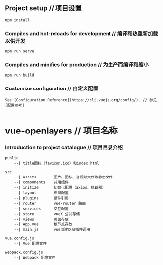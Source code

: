## Project setup // 项目设置
```
npm install
```
### Compiles and hot-reloads for development // 编译和热重新加载以供开发
```
npm run serve
```
### Compiles and minifies for production // 为生产而编译和缩小
```
npm run build
```
### Customize configuration // 自定义配置
```
See [Configuration Reference](https://cli.vuejs.org/config/). // 参见[配置参考]
 
```
# vue-openlayers // 项目名称

### Introduction to project catalogue // 项目目录介绍
```
public
    --| title图标（favicon.ico）和index.html

src
    --| assets        图片、图标、音视频文件等静态文件
    --| components    共用组件
    --| initize       初始化配置（axios、拦截器）
    --| layout        布局配置
    --| plugins       插件引用
    --| router        vue-router 路由
    --| services      交互配置
    --| store         vueX 公共存储
    --| views         页面存放
    --| App.vue       根节点存放
    --| main.js       vue创建以及插件调用

vue.config.js 
    --| Vue 配置文件

webpack.config.js 
    --| Webpack 配置文件
```
